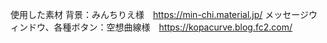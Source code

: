 使用した素材
背景：みんちりえ様　https://min-chi.material.jp/
メッセージウィンドウ、各種ボタン：空想曲線様　https://kopacurve.blog.fc2.com/
